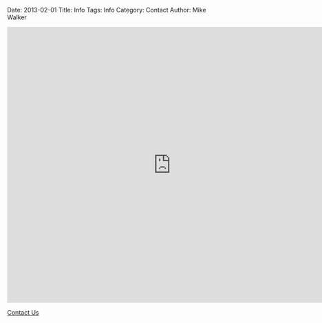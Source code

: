 Date: 2013-02-01
Title: Info
Tags: Info
Category: Contact
Author: Mike Walker

<iframe src="https://docs.google.com/spreadsheet/embeddedform?formkey=dERFbkRxZFBYUkdENEV4aV9aSkJETWc6MQ" width="760" height="641" frameborder="0" marginheight="0" marginwidth="0">Loading...</iframe>

[Contact Us](mailto:info@hydrogadget.org)
